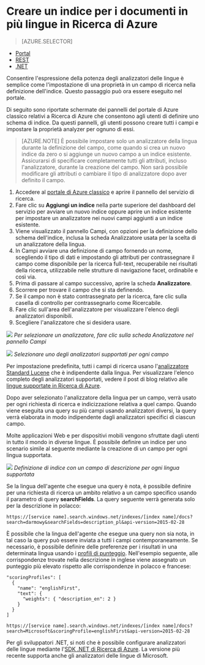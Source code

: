<properties
   pageTitle="Creare un indice per i documenti in più lingue in Ricerca di Azure | Microsoft Azure | Servizio di ricerca cloud ospitato"
   description="Ricerca di Azure supporta 56 lingue, grazie ai vantaggi offerti dagli analizzatori delle lingue della tecnologia Lucene e di elaborazione del linguaggio naturale di Microsoft."
   services="search"
   documentationCenter=""
   authors="yahnoosh"
   manager="pablocas"
   editor=""/>

<tags
   ms.service="search"
   ms.devlang="na"
   ms.workload="search"
   ms.topic="article"
   ms.tgt_pltfrm="na"
   ms.date="02/09/2016"
   ms.author="jlembicz"/>

# Creare un indice per i documenti in più lingue in Ricerca di Azure
> [AZURE.SELECTOR]
- [Portal](search-language-support.md)
- [REST](https://msdn.microsoft.com/library/azure/dn879793.aspx)
- [.NET](https://msdn.microsoft.com/library/azure/microsoft.azure.search.models.analyzername.aspx)

Consentire l'espressione della potenza degli analizzatori delle lingue è semplice come l'impostazione di una proprietà in un campo di ricerca nella definizione dell'indice. Questo passaggio può ora essere eseguito nel portale.

Di seguito sono riportate schermate dei pannelli del portale di Azure classico relativi a Ricerca di Azure che consentono agli utenti di definire uno schema di indice. Da questi pannelli, gli utenti possono creare tutti i campi e impostare la proprietà analyzer per ognuno di essi.

> [AZURE.NOTE] È possibile impostare solo un analizzatore della lingua durante la definizione del campo, come quando si crea un nuovo indice da zero o si aggiunge un nuovo campo a un indice esistente. Assicurarsi di specificare completamente tutti gli attributi, incluso l'analizzatore, durante la creazione del campo. Non sarà possibile modificare gli attributi o cambiare il tipo di analizzatore dopo aver definito il campo.

1. Accedere al [portale di Azure classico](https://portal.azure.com) e aprire il pannello del servizio di ricerca.
2. Fare clic su **Aggiungi un indice** nella parte superiore del dashboard del servizio per avviare un nuovo indice oppure aprire un indice esistente per impostare un analizzatore nei nuovi campi aggiunti a un indice esistente.
3. Viene visualizzato il pannello Campi, con opzioni per la definizione dello schema dell'indice, inclusa la scheda Analizzatore usata per la scelta di un analizzatore della lingua.
4. In Campi avviare una definizione di campo fornendo un nome, scegliendo il tipo di dati e impostando gli attributi per contrassegnare il campo come disponibile per la ricerca full-text, recuperabile nei risultati della ricerca, utilizzabile nelle strutture di navigazione facet, ordinabile e così via. 
5. Prima di passare al campo successivo, aprire la scheda **Analizzatore**. 
6. Scorrere per trovare il campo che si sta definendo. 
7. Se il campo non è stato contrassegnato per la ricerca, fare clic sulla casella di controllo per contrassegnarlo come Ricercabile.
8. Fare clic sull'area dell'analizzatore per visualizzare l'elenco degli analizzatori disponibili.
9. Scegliere l'analizzatore che si desidera usare.

![][1] *Per selezionare un analizzatore, fare clic sulla scheda Analizzatore nel pannello Campi*

![][2] *Selezionare uno degli analizzatori supportati per ogni campo*

Per impostazione predefinita, tutti i campi di ricerca usano l'[analizzatore Standard Lucene](http://lucene.apache.org/core/4_10_0/analyzers-common/org/apache/lucene/analysis/standard/StandardAnalyzer.html) che è indipendente dalla lingua. Per visualizzare l'elenco completo degli analizzatori supportati, vedere il post di blog relativo alle [lingue supportate in Ricerca di Azure](https://msdn.microsoft.com/library/azure/dn879793.aspx).

Dopo aver selezionato l'analizzatore della lingua per un campo, verrà usato per ogni richiesta di ricerca e indicizzazione relativa a quel campo. Quando viene eseguita una query su più campi usando analizzatori diversi, la query verrà elaborata in modo indipendente dagli analizzatori specifici di ciascun campo.

Molte applicazioni Web e per dispositivi mobili vengono sfruttate dagli utenti in tutto il mondo in diverse lingue. È possibile definire un indice per uno scenario simile al seguente mediante la creazione di un campo per ogni lingua supportata.

![][3] *Definizione di indice con un campo di descrizione per ogni lingua supportata*

Se la lingua dell'agente che esegue una query è nota, è possibile definire per una richiesta di ricerca un ambito relativo a un campo specifico usando il parametro di query **searchFields**. La query seguente verrà generata solo per la descrizione in polacco:

`https://[service name].search.windows.net/indexes/[index name]/docs?search=darmowy&searchFields=description_pl&api-version=2015-02-28`

È possibile che la lingua dell'agente che esegue una query non sia nota, in tal caso la query può essere inviata a tutti i campi contemporaneamente. Se necessario, è possibile definire delle preferenze per i risultati in una determinata lingua usando i [profili di punteggio](https://msdn.microsoft.com/library/azure/dn798928.aspx). Nell'esempio seguente, alle corrispondenze trovate nella descrizione in inglese viene assegnato un punteggio più elevato rispetto alle corrispondenze in polacco e francese:

    "scoringProfiles": [
      {
        "name": "englishFirst",
        "text": {
          "weights": { "description_en": 2 }
        }
      }
    ]

`https://[service name].search.windows.net/indexes/[index name]/docs?search=Microsoft&scoringProfile=englishFirst&api-version=2015-02-28`

Per gli sviluppatori .NET, si noti che è possibile configurare analizzatori delle lingue mediante l'[SDK .NET di Ricerca di Azure](http://www.nuget.org/packages/Microsoft.Azure.Search). La versione più recente supporta anche gli analizzatori delle lingue di Microsoft.

<!-- Image References -->
[1]: ./media/search-language-support/AnalyzerTab.png
[2]: ./media/search-language-support/SelectAnalyzer.png
[3]: ./media/search-language-support/IndexDefinition.png

<!---HONumber=AcomDC_0211_2016-->